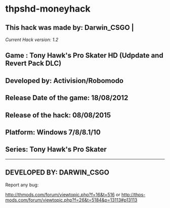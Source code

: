 # thpshd-moneyhack

This hack was made by: Darwin_CSGO  |
----------------------------------------------

*Current Hack version: 1.2*

Game : Tony Hawk's Pro Skater HD (Udpdate and Revert Pack DLC)
---------
Developed by: Activision/Robomodo
--------------
Release Date of the game: 18/08/2012
-------------------
Release of the hack: 08/08/2015
-------------------------
Platform: Windows 7/8/8.1/10
-------------------------------
Series: Tony Hawk's Pro Skater
----------------------------------

-----------------------------------------------------------
DEVELOPED BY: DARWIN_CSGO
-----------------------------------------------------------

Report any bug:

http://thmods.com/forum/viewtopic.php?f=16&t=516
                                             or
http://thps-mods.com/forum/viewtopic.php?f=26&t=5184&p=13113#p13113
